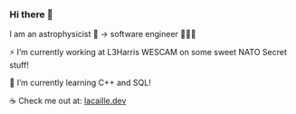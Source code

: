 ### Hi there 👋

I am an astrophysicist 🔭 -> software engineer 👨🏻‍💻 

⚡ I’m currently working at L3Harris WESCAM on some sweet NATO Secret stuff!

🌱 I’m currently learning C++ and SQL!

☕️ Check me out at: [lacaille.dev](https://lacaille.dev)
<!--
**kevinlacaille/kevinlacaille** is a ✨ _special_ ✨ repository because its `README.md` (this file) appears on your GitHub profile.

Here are some ideas to get you started:

- 🔭 I’m currently working on ...
- 🌱 I’m currently learning ...
- 👯 I’m looking to collaborate on ...
- 🤔 I’m looking for help with ...
- 💬 Ask me about ...
- 📫 How to reach me: ...
- 😄 Pronouns: ...
- ⚡ Fun fact: ...
-->
